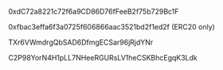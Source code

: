 0xdC72a8221c72f6a9CD86D76fFeeB2f75b729Bc1F 

0xfbac3effa6f3a0725f606866aac3521bd2f1ed2f (ERC20 only)

TXr6VWmdrgQbSAD6DfmgECSar96jRjdYNr


C2P98YorN4H1pLL7NHeeRGURsLV1heCSKBhcEgqK3Ldk



